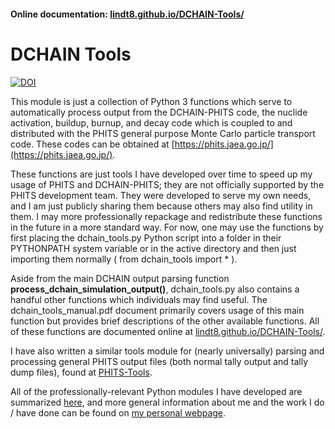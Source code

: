 #### Online documentation: [lindt8.github.io/DCHAIN-Tools/](https://lindt8.github.io/DCHAIN-Tools/)

# DCHAIN Tools
[![DOI](https://zenodo.org/badge/DOI/10.5281/zenodo.14267236.svg)](https://doi.org/10.5281/zenodo.14267236)

This module is just a collection of Python 3 functions which serve to automatically process output from the DCHAIN-PHITS code, the nuclide activation, buildup, burnup, and decay code which is coupled to and distributed with the PHITS general purpose Monte Carlo particle transport code. These codes can be obtained at [https://phits.jaea.go.jp/](https://phits.jaea.go.jp/).

These functions are just tools I have developed over time to speed up my usage of PHITS and DCHAIN-PHITS; they are not officially supported by the PHITS development team.  They were developed to serve my own needs, and I am just publicly sharing them because others may also find utility in them.  I may more professionally repackage and redistribute these functions in the future in a more standard way.  For now, one may use the functions by first placing the dchain_tools.py Python script into a folder in their PYTHONPATH system variable or in the active directory and then just importing them normally ( from dchain_tools import * ).

Aside from the main DCHAIN output parsing function **process_dchain_simulation_output()**, dchain_tools.py also contains a handful other functions which individuals may find useful.  The dchain_tools_manual.pdf document primarily covers usage of this main function but provides brief descriptions of the other available functions.  All of these functions are documented online at [lindt8.github.io/DCHAIN-Tools/](https://lindt8.github.io/DCHAIN-Tools/).

I have also written a similar tools module for (nearly universally) parsing and processing general PHITS output files (both normal tally output and tally dump files), found at [PHITS-Tools](https://github.com/Lindt8/PHITS-Tools/).

All of the professionally-relevant Python modules I have developed are summarized [here](https://lindt8.github.io/professional-code-projects/), and more general information about me and the work I do / have done can be found on [my personal webpage](https://lindt8.github.io/).
